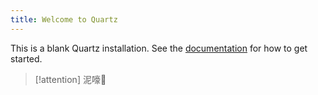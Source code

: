 ```yaml
---
title: Welcome to Quartz
---
```


This is a blank Quartz installation.
See the [documentation](https://quartz.jzhao.xyz) for how to get started.

>[!attention]
>泥嚎👋
>